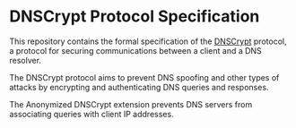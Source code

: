 # DNSCrypt Protocol Specification

This repository contains the formal specification of the [DNSCrypt](https://dnscrypt.info) protocol, a protocol for securing communications between a client and a DNS resolver.

The DNSCrypt protocol aims to prevent DNS spoofing and other types of attacks by encrypting and authenticating DNS queries and responses.

The Anonymized DNSCrypt extension prevents DNS servers from associating queries with client
IP addresses.
